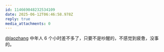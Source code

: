 ```yaml
---
id: 114669048232534109
date: 2025-06-12T06:46:58.978Z
reply: true
media_attachments: 0
---
```


[@laozhang](https://suo.si/@laozhang) 中年人 6 个小时差不多了，只要不是吵醒的，不感觉到疲惫，没事的。

